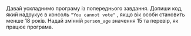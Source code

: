 Давай ускладнимо програму із попереднього завдання.
Допиши код, який надрукує в консоль `"You cannot vote"` , якщо вік особи становить менше 18 років.
Надай змінній `person_age` значення 15 та перевір, як працює програма.